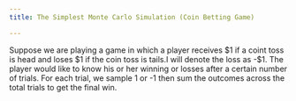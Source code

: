 ```yaml
---
title: The Simplest Monte Carlo Simulation (Coin Betting Game)

---
```


Suppose we are playing a game in which a player receives \$1 if a coint toss is head and loses \$1 if the coin toss is tails.I will denote the loss as -$1. The player would like to know his or her winning or losses after a certain number of trials. For each trial, we sample 1 or -1 then sum the outcomes across the total trials to get the final win.
